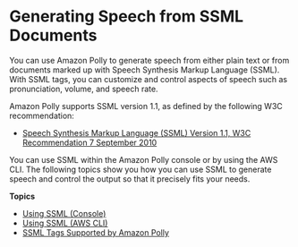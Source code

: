 # Generating Speech from SSML Documents<a name="ssml"></a>

You can use Amazon Polly to generate speech from either plain text or from documents marked up with Speech Synthesis Markup Language \(SSML\)\. With SSML tags, you can customize and control aspects of speech such as pronunciation, volume, and speech rate\. 

Amazon Polly supports SSML version 1\.1, as defined by the following W3C recommendation:
+ [Speech Synthesis Markup Language \(SSML\) Version 1\.1, W3C Recommendation 7 September 2010](https://www.w3.org/TR/2010/REC-speech-synthesis11-20100907/)

You can use SSML within the Amazon Polly console or by using the AWS CLI\. The following topics show you how you can use SSML to generate speech and control the output so that it precisely fits your needs\. 

**Topics**
+ [Using SSML \(Console\)](ssml-to-speech-console.md)
+ [Using SSML \(AWS CLI\)](ssml-synthesize-speech-cli.md)
+ [SSML Tags Supported by Amazon Polly](supported-ssml.md)